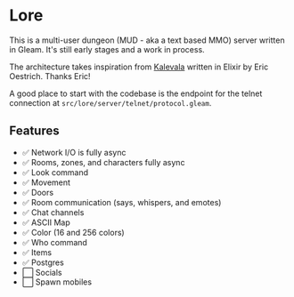 # Lore

This is a multi-user dungeon (MUD - aka a text based MMO) server written in
Gleam. It's still early stages and a work in process.

The architecture takes inspiration from [Kalevala](https://github.com/oestrich/kalevala) written in Elixir by Eric Oestrich. Thanks Eric!

A good place to start with the codebase is the endpoint for the telnet
connection at `src/lore/server/telnet/protocol.gleam`.

## Features

- ✅ Network I/O is fully async
- ✅ Rooms, zones, and characters fully async
- ✅ Look command
- ✅ Movement
- ✅ Doors
- ✅ Room communication (says, whispers, and emotes)
- ✅ Chat channels
- ✅ ASCII Map
- ✅ Color (16 and 256 colors)
- ✅ Who command
- ✅ Items
- ✅ Postgres
- ⬜ Socials
- ⬜ Spawn mobiles
